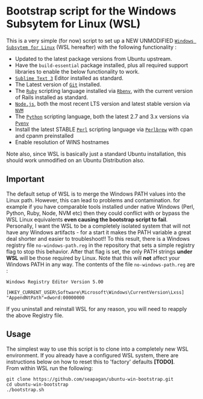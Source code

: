 # Bootstrap script for the Windows Subsytem for Linux (WSL)

This is a very simple (for now) script to set up a NEW UNMODIFIED [`Windows Subsytem for Linux`][wsl] (WSL hereafter) with the following functionality :

* Updated to the latest package versions from Ubuntu upstream.
* Have the `build-essential` package installed, plus all required support libraries to enable the below functionality to work.
* [`Sublime Text 3`][sublime] Editor installed as standard.
* The Latest version of [`Git`][git] installed.
* The [`Ruby`][ruby] scripting language installed via [`Rbenv`][rbenv], with the current version of Rails installed as standard.
* [`Node.js`][node], both the most recent LTS version and latest stable version via [`NVM`][nvm]
* The [`Python`][python] scripting language, both the latest 2.7 and 3.x versions via [`Pyenv`][pyenv]
* Install the latest STABLE [`Perl`][perl] scripting language via [`Perlbrew`][perlbrew] with cpan and cpanm preinstalled
* Enable resolution of WINS hostnames

Note also, since WSL is basically just a standard Ubuntu installation, this should work unmodified on an Ubuntu Distribution also.

## Important
The default setup of WSL is to merge the Windows PATH values into the Linux path. However, this can lead to problems and contamination. for example if you have comparable tools installed under native Windows (Perl, Python, Ruby, Node, NVM etc) then they could conflict with or bypass the WSL Linux equivalents __even causing the bootstrap script to fail__.  
Personally, I want the WSL to be a completely isolated system that will not have any Windows artifacts - for a start it makes the PATH variable a great deal shorter and easier to troubleshoot!! To this result, there is a Windows registry file `no-windows-path.reg` in the repository that sets a simple registry flag to stop this behavior. After that flag is set, the only PATH strings __under WSL__ will be those required by Linux. Note that this will __not__ affect your Windows PATH in any way.
The contents of the file `no-windows-path.reg` are :

```
Windows Registry Editor Version 5.00

[HKEY_CURRENT_USER\Software\Microsoft\Windows\CurrentVersion\Lxss]
"AppendNtPath"=dword:00000000
```
If you uninstall and reinstall WSL for any reason, you will need to reapply the above Registry file.

## Usage
The simplest way to use this script is to clone into a completely new WSL environment. If you already have a configured WSL system, there are instructions below on how to reset this to 'factory' defaults __[TODO]__.  
From within WSL run the following: 
```
git clone https://github.com/seapagan/ubuntu-win-bootstrap.git
cd ubuntu-win-bootstrap
./bootstrap.sh
```


[wsl]: https://msdn.microsoft.com/commandline/wsl/about
[sublime]: https://www.sublimetext.com/
[git]: https://git-scm.com
[ruby]: https://www.ruby-lang.org
[rbenv]: https://github.com/rbenv/rbenv
[node]: https://nodejs.org
[nvm]: https://github.com/creationix/nvm
[python]: https://www.python.org/
[pyenv]: https://github.com/pyenv/pyenv
[perl]: https://www.perl.org/
[perlbrew]: https://perlbrew.pl/
